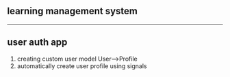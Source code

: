 ## learning management system
--------------------------------
## user auth app
1. creating custom user model User-->Profile
2. automatically create user profile using signals